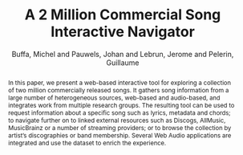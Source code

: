 ---
title: "A 2 Million Commercial Song Interactive Navigator"
abstract: "In this paper, we present a web-based interactive tool for exploring a collection of two million commercially released songs. It gathers song information from a large number of heterogeneous sources, web-based and audio-based, and integrates work from multiple research groups. The resulting tool can be used to request information about a specific song such as lyrics, metadata and chords; to navigate further on to linked external resources such as Discogs, AllMusic, MusicBrainz or a number of streaming providers; or to browse the collection by artist’s discographies or band membership. Several Web Audio applications are integrated and use the dataset to enrich the experience."
address: "Trondheim, Norway"
booktitle: "Proceedings of the International Web Audio Conference"
editor: "Xambó, Anna and Martín, Sara R. and Roma, Gerard"
month: "December"
publisher: "NTNU"
series: "WAC '19"
pages: "128--131"
id: "2019_31"
author: "Buffa, Michel and Pauwels, Johan and Lebrun, Jerome and Pelerin, Guillaume"
webAuthor: "Michel Buffa, Johan Pauwels, Jerome Lebrun, Guillaume Pelerin"
track: "Poster"
year: "2019"
tags: year2019
media: none
pdflink: "/_data/papers/pdf/2019/2019_31.pdf"
ISSN: "2663-5844"
---
